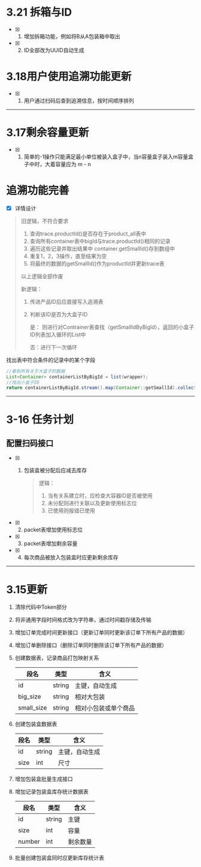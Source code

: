 # 3.21 拆箱与ID
- [x] 1. 增加拆箱功能，例如将B从A包装箱中取出
- [x] 2. ID全部改为UUID自动生成
# 3.18用户使用追溯功能更新

- [x] 1. 用户通过扫码后查到追溯信息，按时间顺序排列
------

# 3.17剩余容量更新

- [x] 1. 简单的-1操作只能满足最小单位被装入盒子中，当n容量盒子装入m容量盒子中时，大着容量应为 m - n

# 追溯功能完善

- [x] 详情设计

> 旧逻辑，不符合要求
>
> 1. 查询trace.productId()是否存在于product_all表中
> 2. 查询所有container表中bigId与trace.productId()相同的记录
> 3. 遍历这些记录并取出结果中 container.getSmallId()存到数组中
> 4. 重复1，2，3操作，直至结果为空
> 5. 将最终的数据的getSmallId()作为productId并更新trace表
>
> 以上逻辑全部作废
>
> 新逻辑：
>
> 1. 传进产品ID后应直接写入追溯表
>
> 2. 判断该ID是否为大盒子ID
>
>    是： 则进行对Contrainer表查找（getSmallIdByBigId），返回的小盒子ID列表加入循环的List中
>
>    否：进行下一次循环

找出表中符合条件的记录中的某个字段

```java
//拿到所有关于大盒子的数据
List<Container> containerListByBigId = list(wrapper);
//找出小盒子ID
return containerListByBigId.stream().map(Container::getSmallId).collect(Collectors.toList());
```
------
# 3-16 任务计划

## 配置扫码接口

- [x] 1. 包装盒被分配后应减去库存

     > 逻辑：
     >
     > 1. 当有关系建立时，应检查大容器ID是否被使用
     > 2. 未分配则进行关联以及更新使用标志位
     > 3. 已使用则报错已使用
- [x] 2. packet表增加使用标志位
- [x] 3. packet表增加剩余容量
- [x] 4. 每次商品被放入包装盒时应更新剩余库存
------
# 3.15更新
1. 清除代码中Token部分

2. 将非通用字段时间格式改为字符串，通过时间戳存储及传输

3. 增加订单完成时间更新接口（更新订单同时更新该订单下所有产品的数据）

4. 增加订单删除接口（删除订单同时删除该订单下所有产品的数据）

5. 创建数据表，记录商品打包映射关系

   | 段名       | 类型   | 含义                 |
   | ---------- | ------ | -------------------- |
   | id         | string | 主键，自动生成       |
   | big_size   | string | 相对大包装           |
   | small_size | string | 相对小包装或单个商品 |

   

6. 创建包装盒数据表

   | 段名 | 类型   | 含义           |
   | ---- | ------ | -------------- |
   | id   | string | 主键，自动生成 |
   | size | int    | 尺寸           |

7. 增加包装盒批量生成接口

8. 增加记录包装盒库存统计数据表

   | 段名   | 类型   | 含义     |
   | ------ | ------ | -------- |
   | id     | string | 主键     |
   | size   | int    | 容量     |
   | number | int    | 剩余数量 |

   

9. 批量创建包装盒同时应更新库存统计表

